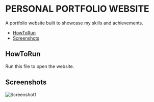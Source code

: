 # PERSONAL PORTFOLIO WEBSITE

  A portfolio website built to showcase my skills and achievements.

  - [HowToRun](#homepage)
  - [Screenshots](#images)


  ## HowToRun

  Run this file to open the website.

  ## Screenshots

  <img alt="Screenshot1" src="portfolio/Screenshot 2024-06-06 142944.png">
  


  

  
